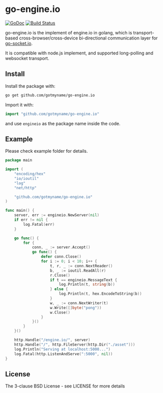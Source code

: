# go-engine.io

[![GoDoc](http://godoc.org/github.com/gotmyname/go-engine.io?status.svg)](http://godoc.org/github.com/gotmyname/go-engine.io) [![Build Status](https://travis-ci.org/gotmyname/go-engine.io.svg)](https://travis-ci.org/gotmyname/go-engine.io)

go-engine.io is the implement of engine.io in golang, which is transport-based cross-browser/cross-device bi-directional communication layer for [go-socket.io](https://github.com/gotmyname/go-socket.io).

It is compatible with node.js implement, and supported long-polling and websocket transport.

## Install

Install the package with:

```bash
go get github.com/gotmyname/go-engine.io
```

Import it with:

```go
import "github.com/gotmyname/go-engine.io"
```

and use `engineio` as the package name inside the code.

## Example

Please check example folder for details.

```go
package main

import (
	"encoding/hex"
	"io/ioutil"
	"log"
	"net/http"

	"github.com/gotmyname/go-engine.io"
)

func main() {
	server, err := engineio.NewServer(nil)
	if err != nil {
		log.Fatal(err)
	}

	go func() {
		for {
			conn, _ := server.Accept()
			go func() {
				defer conn.Close()
				for i := 0; i < 10; i++ {
					t, r, _ := conn.NextReader()
					b, _ := ioutil.ReadAll(r)
					r.Close()
					if t == engineio.MessageText {
						log.Println(t, string(b))
					} else {
						log.Println(t, hex.EncodeToString(b))
					}
					w, _ := conn.NextWriter(t)
					w.Write([]byte("pong"))
					w.Close()
				}
			}()
		}
	}()

	http.Handle("/engine.io/", server)
	http.Handle("/", http.FileServer(http.Dir("./asset")))
	log.Println("Serving at localhost:5000...")
	log.Fatal(http.ListenAndServe(":5000", nil))
}
```

## License

The 3-clause BSD License  - see LICENSE for more details
